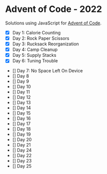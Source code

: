 # Advent of Code - 2022

Solutions using JavaScript for [Advent of Code](https://adventofcode.com/2022).

- [x] Day 1: Calorie Counting
- [X] Day 2: Rock Paper Scissors
- [X] Day 3: Rucksack Reorganization
- [X] Day 4: Camp Cleanup
- [X] Day 5: Supply Stacks
- [X] Day 6: Tuning Trouble
- [] Day 7: No Space Left On Device
- [] Day 8
- [] Day 9
- [] Day 10
- [] Day 11
- [] Day 12
- [] Day 13
- [] Day 14
- [] Day 15
- [] Day 16
- [] Day 17
- [] Day 18
- [] Day 19
- [] Day 20
- [] Day 21
- [] Day 24
- [] Day 22
- [] Day 23
- [] Day 25